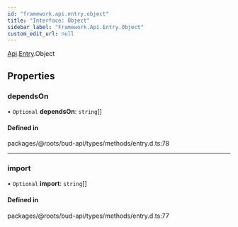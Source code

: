 ```yaml
---
id: "framework.api.entry.object"
title: "Interface: Object"
sidebar_label: "Framework.Api.Entry.Object"
custom_edit_url: null
---
```


[Api](../modules/framework.api.md).[Entry](../modules/framework.api.entry.md).Object

## Properties

### dependsOn

• `Optional` **dependsOn**: `string`[]

#### Defined in

packages/@roots/bud-api/types/methods/entry.d.ts:78

___

### import

• `Optional` **import**: `string`[]

#### Defined in

packages/@roots/bud-api/types/methods/entry.d.ts:77
